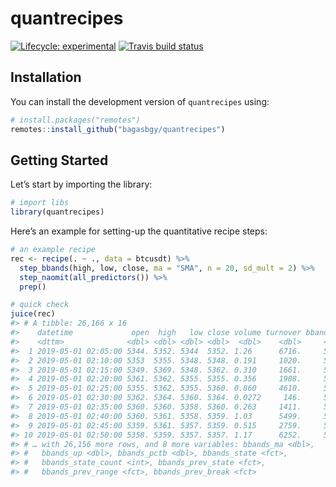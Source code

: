 
# quantrecipes

<!-- badges: start -->

[![Lifecycle:
experimental](https://img.shields.io/badge/lifecycle-experimental-orange.svg)](https://www.tidyverse.org/lifecycle/#experimental)
[![Travis build
status](https://travis-ci.org/bagasbgy/quantrecipes.svg?branch=master)](https://travis-ci.org/bagasbgy/quantrecipes)
<!-- badges: end -->

## Installation

You can install the development version of `quantrecipes` using:

``` r
# install.packages("remotes")
remotes::install_github("bagasbgy/quantrecipes")
```

## Getting Started

Let’s start by importing the library:

``` r
# import libs
library(quantrecipes)
```

Here’s an example for setting-up the quantitative recipe steps:

``` r
# an example recipe
rec <- recipe(. ~ ., data = btcusdt) %>% 
  step_bbands(high, low, close, ma = "SMA", n = 20, sd_mult = 2) %>% 
  step_naomit(all_predictors()) %>% 
  prep()

# quick check
juice(rec)
#> # A tibble: 26,166 x 16
#>    datetime             open  high   low close volume turnover bbands_dn
#>    <dttm>              <dbl> <dbl> <dbl> <dbl>  <dbl>    <dbl>     <dbl>
#>  1 2019-05-01 02:05:00 5344. 5352. 5344  5352. 1.26      6716.     5329.
#>  2 2019-05-01 02:10:00 5353  5355. 5348. 5348. 0.191     1020.     5328.
#>  3 2019-05-01 02:15:00 5349. 5369. 5348. 5362. 0.310     1661.     5326.
#>  4 2019-05-01 02:20:00 5361. 5362. 5355. 5355. 0.356     1908.     5325.
#>  5 2019-05-01 02:25:00 5355. 5362. 5355. 5360. 0.860     4610.     5325.
#>  6 2019-05-01 02:30:00 5362. 5364. 5360. 5364. 0.0272     146.     5325.
#>  7 2019-05-01 02:35:00 5360. 5360. 5358. 5360. 0.263     1411.     5325.
#>  8 2019-05-01 02:40:00 5360. 5361. 5358. 5359. 1.03      5499.     5326.
#>  9 2019-05-01 02:45:00 5359. 5361. 5357. 5359. 0.515     2759.     5326.
#> 10 2019-05-01 02:50:00 5358. 5359. 5357. 5357. 1.17      6252.     5327.
#> # … with 26,156 more rows, and 8 more variables: bbands_ma <dbl>,
#> #   bbands_up <dbl>, bbands_pctb <dbl>, bbands_state <fct>,
#> #   bbands_state_count <int>, bbands_prev_state <fct>,
#> #   bbands_prev_range <fct>, bbands_prev_break <fct>
```
